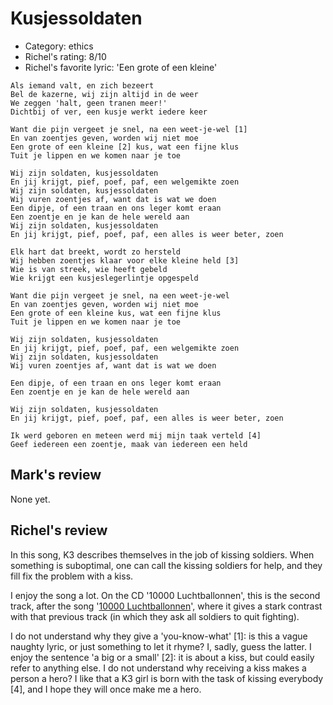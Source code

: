 # Kusjessoldaten

 * Category: ethics
 * Richel's rating: 8/10
 * Richel's  favorite lyric: 'Een grote of een kleine'

```
Als iemand valt, en zich bezeert
Bel de kazerne, wij zijn altijd in de weer
We zeggen 'halt, geen tranen meer!'
Dichtbij of ver, een kusje werkt iedere keer

Want die pijn vergeet je snel, na een weet-je-wel [1]
En van zoentjes geven, worden wij niet moe
Een grote of een kleine [2] kus, wat een fijne klus
Tuit je lippen en we komen naar je toe

Wij zijn soldaten, kusjessoldaten
En jij krijgt, pief, poef, paf, een welgemikte zoen
Wij zijn soldaten, kusjessoldaten
Wij vuren zoentjes af, want dat is wat we doen
Een dipje, of een traan en ons leger komt eraan
Een zoentje en je kan de hele wereld aan
Wij zijn soldaten, kusjessoldaten
En jij krijgt, pief, poef, paf, een alles is weer beter, zoen

Elk hart dat breekt, wordt zo hersteld
Wij hebben zoentjes klaar voor elke kleine held [3]
Wie is van streek, wie heeft gebeld
Wie krijgt een kusjeslegerlintje opgespeld

Want die pijn vergeet je snel, na een weet-je-wel
En van zoentjes geven, worden wij niet moe
Een grote of een kleine kus, wat een fijne klus
Tuit je lippen en we komen naar je toe

Wij zijn soldaten, kusjessoldaten
En jij krijgt, pief, poef, paf, een welgemikte zoen
Wij zijn soldaten, kusjessoldaten
Wij vuren zoentjes af, want dat is wat we doen

Een dipje, of een traan en ons leger komt eraan
Een zoentje en je kan de hele wereld aan

Wij zijn soldaten, kusjessoldaten
En jij krijgt, pief, poef, paf, een alles is weer beter, zoen

Ik werd geboren en meteen werd mij mijn taak verteld [4]
Geef iedereen een zoentje, maak van iedereen een held

```

## Mark's review

None yet.

## Richel's review

In this song, K3 describes themselves in the job of kissing soldiers. 
When something is suboptimal, one can call the kissing soldiers for help, 
and they fill fix the problem with a kiss.

I enjoy the song a lot. On the CD '10000 Luchtballonnen', this is the second track, 
after the song '[10000 Luchtballonnen](10000Luchtballonnen.md)', 
where it gives a stark contrast with that previous track (in which
they ask all soldiers to quit fighting). 

I do not understand why they give a 'you-know-what' [1]: is this a vague naughty lyric,
or just something to let it rhyme? I, sadly, guess the latter. I enjoy the sentence
'a big or a small' [2]: it is about a kiss, but could easily refer to anything else.
I do not understand why receiving a kiss makes a person a hero? I like that a
K3 girl is born with the task of kissing everybody [4], and I hope they will once make me a hero.
